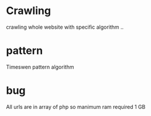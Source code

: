 #   Crawling
crawling whole website with specific algorithm .. 

#   pattern
Timeswen pattern algorithm 

#   bug 
All urls are in array of php 
so manimum ram required 1 GB


